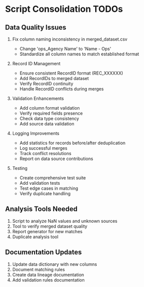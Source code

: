 # Script Consolidation TODOs

## Data Quality Issues
1. Fix column naming inconsistency in merged_dataset.csv
   - Change 'ops_Agency Name' to 'Name - Ops'
   - Standardize all column names to match established format

2. Record ID Management
   - Ensure consistent RecordID format (REC_XXXXXX)
   - Add RecordIDs to merged dataset
   - Verify RecordID continuity
   - Handle RecordID conflicts during merges

3. Validation Enhancements
   - Add column format validation
   - Verify required fields presence
   - Check data type consistency
   - Add source data validation

4. Logging Improvements
   - Add statistics for records before/after deduplication
   - Log successful merges
   - Track conflict resolutions
   - Report on data source contributions

5. Testing
   - Create comprehensive test suite
   - Add validation tests
   - Test edge cases in matching
   - Verify duplicate handling

## Analysis Tools Needed
1. Script to analyze NaN values and unknown sources
2. Tool to verify merged dataset quality
3. Report generator for new matches
4. Duplicate analysis tool

## Documentation Updates
1. Update data dictionary with new columns
2. Document matching rules
3. Create data lineage documentation
4. Add validation rules documentation 